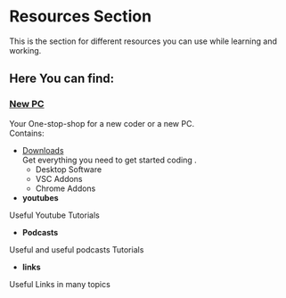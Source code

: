 # Resources Section
This  is the section for different resources you can use while learning and working.

## Here You can find:
### [New PC](/new-pc)  
Your One-stop-shop for a new coder or a new PC.  
Contains:
* [Downloads](/new-pc/Download.md)  
Get everything you need 
to get started coding .
    * Desktop Software
    * VSC Addons 
    * Chrome Addons 
* __youtubes__

Useful Youtube Tutorials
* __Podcasts__

Useful and useful podcasts Tutorials
* __links__

Useful Links  in many topics


